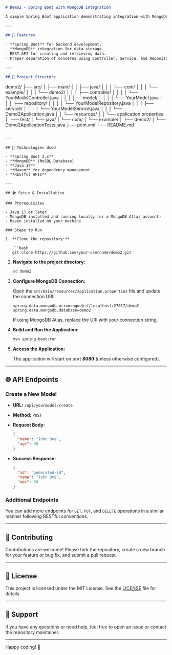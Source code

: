 ```markdown
# Demo2 - Spring Boot with MongoDB Integration

A simple Spring Boot application demonstrating integration with MongoDB. This project includes creating a model, saving data in MongoDB, and providing RESTful APIs for CRUD operations.

---

## 🚀 Features

- **Spring Boot** for backend development.
- **MongoDB** integration for data storage.
- REST API for creating and retrieving data.
- Proper separation of concerns using Controller, Service, and Repository layers.

---

## 📂 Project Structure

```
demo2/
├── src/
│   ├── main/
│   │   ├── java/
│   │   │   └── com/
│   │   │       └── example/
│   │   │           └── demo2/
│   │   │               ├── controller/
│   │   │               │   └── YourModelController.java
│   │   │               ├── model/
│   │   │               │   └── YourModel.java
│   │   │               ├── repository/
│   │   │               │   └── YourModelRepository.java
│   │   │               ├── service/
│   │   │               │   └── YourModelService.java
│   │   │               └── Demo2Application.java
│   │   └── resources/
│   │       └── application.properties
│   └── test/
│       └── java/
│           └── com/
│               └── example/
│                   └── demo2/
│                       └── Demo2ApplicationTests.java
├── pom.xml
└── README.md
```

---

## 🔧 Technologies Used

- **Spring Boot 3.x**
- **MongoDB** (NoSQL Database)
- **Java 17**
- **Maven** for dependency management
- **RESTful APIs**

---

## 🛠️ Setup & Installation

### Prerequisites

- Java 17 or later
- MongoDB installed and running locally (or a MongoDB Atlas account)
- Maven installed on your machine

### Steps to Run

1. **Clone the repository:**

   ```bash
   git clone https://github.com/your-username/demo2.git
   ```

2. **Navigate to the project directory:**

   ```bash
   cd demo2
   ```

3. **Configure MongoDB Connection:**

   Open the `src/main/resources/application.properties` file and update the connection URI:

   ```properties
   spring.data.mongodb.uri=mongodb://localhost:27017/demo2
   spring.data.mongodb.database=demo2
   ```

   If using MongoDB Atlas, replace the URI with your connection string.

4. **Build and Run the Application:**

   ```bash
   mvn spring-boot:run
   ```

5. **Access the Application:**

   The application will start on port **8080** (unless otherwise configured).

---

## 🌐 API Endpoints

### Create a New Model

- **URL:** `/api/yourmodel/create`
- **Method:** `POST`
- **Request Body:**

  ```json
  {
    "name": "John Doe",
    "age": 30
  }
  ```

- **Success Response:**

  ```json
  {
    "id": "generated-id",
    "name": "John Doe",
    "age": 30
  }
  ```

### Additional Endpoints

You can add more endpoints for `GET`, `PUT`, and `DELETE` operations in a similar manner following RESTful conventions.

---

## 🤝 Contributing

Contributions are welcome! Please fork the repository, create a new branch for your feature or bug fix, and submit a pull request.

---

## 📄 License

This project is licensed under the MIT License. See the [LICENSE](LICENSE) file for details.

---

## 📝 Support

If you have any questions or need help, feel free to open an issue or contact the repository maintainer.

---

Happy coding! 🚀
```
